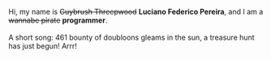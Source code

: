 Hi, my name is ~~Guybrush Threepwood~~ **Luciano Federico Pereira**, and I am a ~~wannabe pirate~~ **programmer**.<br><br>A short song: 461 bounty of doubloons gleams in the sun, a treasure hunt has just begun! Arrr!
